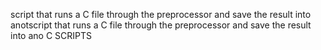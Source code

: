 script that runs a C file through the preprocessor and save the result into anotscript that runs a C file through the preprocessor and save the result into ano C SCRIPTS
